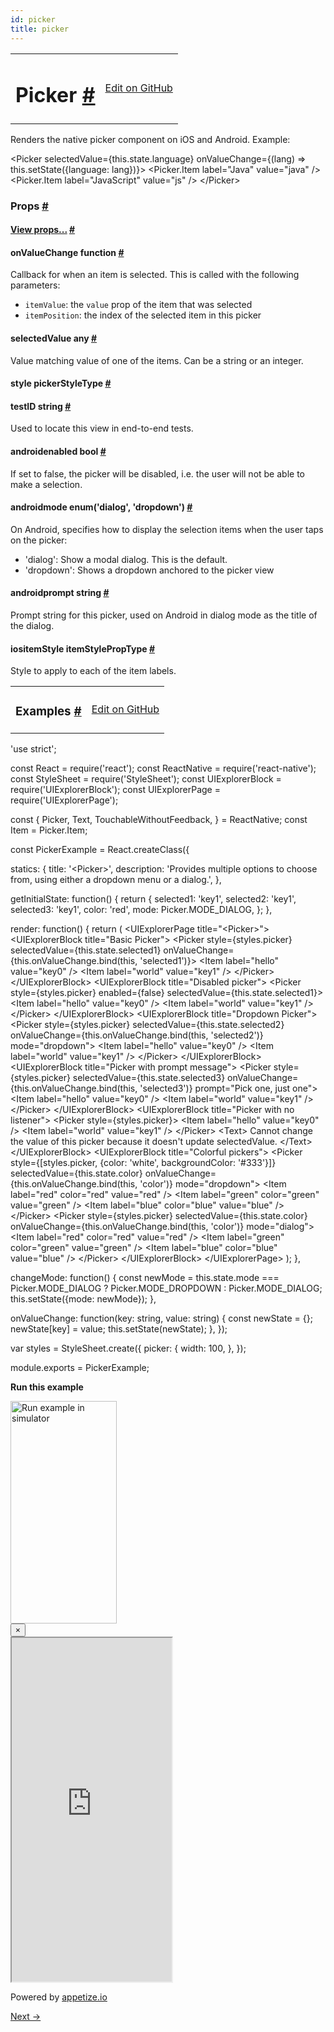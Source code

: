 ```yaml
---
id: picker
title: picker
---
```

<a id="content"></a><table width="100%"><tbody><tr><td><h1><a class="anchor" name="picker"></a>Picker <a class="hash-link" href="docs/picker.html#picker">#</a></h1></td><td style="text-align:right;"><a target="_blank" href="https://github.com/facebook/react-native/blob/0.30-stable/Libraries/Components/Picker/Picker.js">Edit on GitHub</a></td></tr></tbody></table><div><div><p>Renders the native picker component on iOS and Android. Example:</p><div class="prism language-javascript">&lt;Picker
  selectedValue<span class="token operator">=</span><span class="token punctuation">{</span><span class="token keyword">this</span><span class="token punctuation">.</span>state<span class="token punctuation">.</span>language<span class="token punctuation">}</span>
  onValueChange<span class="token operator">=</span><span class="token punctuation">{</span><span class="token punctuation">(</span>lang<span class="token punctuation">)</span> <span class="token operator">=</span><span class="token operator">&gt;</span> <span class="token keyword">this</span><span class="token punctuation">.</span><span class="token function">setState<span class="token punctuation">(</span></span><span class="token punctuation">{</span>language<span class="token punctuation">:</span> lang<span class="token punctuation">}</span><span class="token punctuation">)</span><span class="token punctuation">}</span><span class="token operator">&gt;</span>
  &lt;Picker<span class="token punctuation">.</span>Item label<span class="token operator">=</span><span class="token string">"Java"</span> value<span class="token operator">=</span><span class="token string">"java"</span> <span class="token operator">/</span><span class="token operator">&gt;</span>
  &lt;Picker<span class="token punctuation">.</span>Item label<span class="token operator">=</span><span class="token string">"JavaScript"</span> value<span class="token operator">=</span><span class="token string">"js"</span> <span class="token operator">/</span><span class="token operator">&gt;</span>
&lt;<span class="token operator">/</span>Picker<span class="token operator">&gt;</span></div></div><h3><a class="anchor" name="props"></a>Props <a class="hash-link" href="docs/picker.html#props">#</a></h3><div class="props"><div class="prop"><h4 class="propTitle"><a class="anchor" name="view"></a><a href="docs/view.html#props">View props...</a> <a class="hash-link" href="docs/picker.html#view">#</a></h4></div><div class="prop"><h4 class="propTitle"><a class="anchor" name="onvaluechange"></a>onValueChange <span class="propType">function</span> <a class="hash-link" href="docs/picker.html#onvaluechange">#</a></h4><div><p>Callback for when an item is selected. This is called with the following parameters:
  - <code>itemValue</code>: the <code>value</code> prop of the item that was selected
  - <code>itemPosition</code>: the index of the selected item in this picker</p></div></div><div class="prop"><h4 class="propTitle"><a class="anchor" name="selectedvalue"></a>selectedValue <span class="propType">any</span> <a class="hash-link" href="docs/picker.html#selectedvalue">#</a></h4><div><p>Value matching value of one of the items. Can be a string or an integer.</p></div></div><div class="prop"><h4 class="propTitle"><a class="anchor" name="style"></a>style <span class="propType">pickerStyleType</span> <a class="hash-link" href="docs/picker.html#style">#</a></h4></div><div class="prop"><h4 class="propTitle"><a class="anchor" name="testid"></a>testID <span class="propType">string</span> <a class="hash-link" href="docs/picker.html#testid">#</a></h4><div><p>Used to locate this view in end-to-end tests.</p></div></div><div class="prop"><h4 class="propTitle"><a class="anchor" name="enabled"></a><span class="platform">android</span>enabled <span class="propType">bool</span> <a class="hash-link" href="docs/picker.html#enabled">#</a></h4><div><p>If set to false, the picker will be disabled, i.e. the user will not be able to make a
selection.</p></div></div><div class="prop"><h4 class="propTitle"><a class="anchor" name="mode"></a><span class="platform">android</span>mode <span class="propType">enum('dialog', 'dropdown')</span> <a class="hash-link" href="docs/picker.html#mode">#</a></h4><div><p>On Android, specifies how to display the selection items when the user taps on the picker:</p><ul><li>'dialog': Show a modal dialog. This is the default.</li><li>'dropdown': Shows a dropdown anchored to the picker view</li></ul></div></div><div class="prop"><h4 class="propTitle"><a class="anchor" name="prompt"></a><span class="platform">android</span>prompt <span class="propType">string</span> <a class="hash-link" href="docs/picker.html#prompt">#</a></h4><div><p>Prompt string for this picker, used on Android in dialog mode as the title of the dialog.</p></div></div><div class="prop"><h4 class="propTitle"><a class="anchor" name="itemstyle"></a><span class="platform">ios</span>itemStyle <span class="propType">itemStylePropType</span> <a class="hash-link" href="docs/picker.html#itemstyle">#</a></h4><div><p>Style to apply to each of the item labels.</p></div></div></div></div><div><div><table width="100%"><tbody><tr><td><h3><a class="anchor" name="examples"></a>Examples <a class="hash-link" href="docs/picker.html#examples">#</a></h3></td><td style="text-align:right;"><a target="_blank" href="https://github.com/facebook/react-native/blob/0.30-stable/Examples/UIExplorer/PickerExample.js">Edit on GitHub</a></td></tr></tbody></table><div class="example-container"><div class="prism language-javascript"><span class="token string">'use strict'</span><span class="token punctuation">;</span>

const React <span class="token operator">=</span> <span class="token function">require<span class="token punctuation">(</span></span><span class="token string">'react'</span><span class="token punctuation">)</span><span class="token punctuation">;</span>
const ReactNative <span class="token operator">=</span> <span class="token function">require<span class="token punctuation">(</span></span><span class="token string">'react-native'</span><span class="token punctuation">)</span><span class="token punctuation">;</span>
const StyleSheet <span class="token operator">=</span> <span class="token function">require<span class="token punctuation">(</span></span><span class="token string">'StyleSheet'</span><span class="token punctuation">)</span><span class="token punctuation">;</span>
const UIExplorerBlock <span class="token operator">=</span> <span class="token function">require<span class="token punctuation">(</span></span><span class="token string">'UIExplorerBlock'</span><span class="token punctuation">)</span><span class="token punctuation">;</span>
const UIExplorerPage <span class="token operator">=</span> <span class="token function">require<span class="token punctuation">(</span></span><span class="token string">'UIExplorerPage'</span><span class="token punctuation">)</span><span class="token punctuation">;</span>

const <span class="token punctuation">{</span>
  Picker<span class="token punctuation">,</span>
  Text<span class="token punctuation">,</span>
  TouchableWithoutFeedback<span class="token punctuation">,</span>
<span class="token punctuation">}</span> <span class="token operator">=</span> ReactNative<span class="token punctuation">;</span>
const Item <span class="token operator">=</span> Picker<span class="token punctuation">.</span>Item<span class="token punctuation">;</span>

const PickerExample <span class="token operator">=</span> React<span class="token punctuation">.</span><span class="token function">createClass<span class="token punctuation">(</span></span><span class="token punctuation">{</span>

  statics<span class="token punctuation">:</span> <span class="token punctuation">{</span>
    title<span class="token punctuation">:</span> <span class="token string">'&lt;Picker&gt;'</span><span class="token punctuation">,</span>
    description<span class="token punctuation">:</span> <span class="token string">'Provides multiple options to choose from, using either a dropdown menu or a dialog.'</span><span class="token punctuation">,</span>
  <span class="token punctuation">}</span><span class="token punctuation">,</span>

  getInitialState<span class="token punctuation">:</span> <span class="token keyword">function</span><span class="token punctuation">(</span><span class="token punctuation">)</span> <span class="token punctuation">{</span>
    <span class="token keyword">return</span> <span class="token punctuation">{</span>
      selected1<span class="token punctuation">:</span> <span class="token string">'key1'</span><span class="token punctuation">,</span>
      selected2<span class="token punctuation">:</span> <span class="token string">'key1'</span><span class="token punctuation">,</span>
      selected3<span class="token punctuation">:</span> <span class="token string">'key1'</span><span class="token punctuation">,</span>
      color<span class="token punctuation">:</span> <span class="token string">'red'</span><span class="token punctuation">,</span>
      mode<span class="token punctuation">:</span> Picker<span class="token punctuation">.</span>MODE_DIALOG<span class="token punctuation">,</span>
    <span class="token punctuation">}</span><span class="token punctuation">;</span>
  <span class="token punctuation">}</span><span class="token punctuation">,</span>

  render<span class="token punctuation">:</span> <span class="token keyword">function</span><span class="token punctuation">(</span><span class="token punctuation">)</span> <span class="token punctuation">{</span>
    <span class="token keyword">return</span> <span class="token punctuation">(</span>
      &lt;UIExplorerPage title<span class="token operator">=</span><span class="token string">"&lt;Picker&gt;"</span><span class="token operator">&gt;</span>
        &lt;UIExplorerBlock title<span class="token operator">=</span><span class="token string">"Basic Picker"</span><span class="token operator">&gt;</span>
          &lt;Picker
            style<span class="token operator">=</span><span class="token punctuation">{</span>styles<span class="token punctuation">.</span>picker<span class="token punctuation">}</span>
            selectedValue<span class="token operator">=</span><span class="token punctuation">{</span><span class="token keyword">this</span><span class="token punctuation">.</span>state<span class="token punctuation">.</span>selected1<span class="token punctuation">}</span>
            onValueChange<span class="token operator">=</span><span class="token punctuation">{</span><span class="token keyword">this</span><span class="token punctuation">.</span>onValueChange<span class="token punctuation">.</span><span class="token function">bind<span class="token punctuation">(</span></span><span class="token keyword">this</span><span class="token punctuation">,</span> <span class="token string">'selected1'</span><span class="token punctuation">)</span><span class="token punctuation">}</span><span class="token operator">&gt;</span>
            &lt;Item label<span class="token operator">=</span><span class="token string">"hello"</span> value<span class="token operator">=</span><span class="token string">"key0"</span> <span class="token operator">/</span><span class="token operator">&gt;</span>
            &lt;Item label<span class="token operator">=</span><span class="token string">"world"</span> value<span class="token operator">=</span><span class="token string">"key1"</span> <span class="token operator">/</span><span class="token operator">&gt;</span>
          &lt;<span class="token operator">/</span>Picker<span class="token operator">&gt;</span>
        &lt;<span class="token operator">/</span>UIExplorerBlock<span class="token operator">&gt;</span>
        &lt;UIExplorerBlock title<span class="token operator">=</span><span class="token string">"Disabled picker"</span><span class="token operator">&gt;</span>
          &lt;Picker style<span class="token operator">=</span><span class="token punctuation">{</span>styles<span class="token punctuation">.</span>picker<span class="token punctuation">}</span> enabled<span class="token operator">=</span><span class="token punctuation">{</span><span class="token boolean">false</span><span class="token punctuation">}</span> selectedValue<span class="token operator">=</span><span class="token punctuation">{</span><span class="token keyword">this</span><span class="token punctuation">.</span>state<span class="token punctuation">.</span>selected1<span class="token punctuation">}</span><span class="token operator">&gt;</span>
            &lt;Item label<span class="token operator">=</span><span class="token string">"hello"</span> value<span class="token operator">=</span><span class="token string">"key0"</span> <span class="token operator">/</span><span class="token operator">&gt;</span>
            &lt;Item label<span class="token operator">=</span><span class="token string">"world"</span> value<span class="token operator">=</span><span class="token string">"key1"</span> <span class="token operator">/</span><span class="token operator">&gt;</span>
          &lt;<span class="token operator">/</span>Picker<span class="token operator">&gt;</span>
        &lt;<span class="token operator">/</span>UIExplorerBlock<span class="token operator">&gt;</span>
        &lt;UIExplorerBlock title<span class="token operator">=</span><span class="token string">"Dropdown Picker"</span><span class="token operator">&gt;</span>
          &lt;Picker
            style<span class="token operator">=</span><span class="token punctuation">{</span>styles<span class="token punctuation">.</span>picker<span class="token punctuation">}</span>
            selectedValue<span class="token operator">=</span><span class="token punctuation">{</span><span class="token keyword">this</span><span class="token punctuation">.</span>state<span class="token punctuation">.</span>selected2<span class="token punctuation">}</span>
            onValueChange<span class="token operator">=</span><span class="token punctuation">{</span><span class="token keyword">this</span><span class="token punctuation">.</span>onValueChange<span class="token punctuation">.</span><span class="token function">bind<span class="token punctuation">(</span></span><span class="token keyword">this</span><span class="token punctuation">,</span> <span class="token string">'selected2'</span><span class="token punctuation">)</span><span class="token punctuation">}</span>
            mode<span class="token operator">=</span><span class="token string">"dropdown"</span><span class="token operator">&gt;</span>
            &lt;Item label<span class="token operator">=</span><span class="token string">"hello"</span> value<span class="token operator">=</span><span class="token string">"key0"</span> <span class="token operator">/</span><span class="token operator">&gt;</span>
            &lt;Item label<span class="token operator">=</span><span class="token string">"world"</span> value<span class="token operator">=</span><span class="token string">"key1"</span> <span class="token operator">/</span><span class="token operator">&gt;</span>
          &lt;<span class="token operator">/</span>Picker<span class="token operator">&gt;</span>
        &lt;<span class="token operator">/</span>UIExplorerBlock<span class="token operator">&gt;</span>
        &lt;UIExplorerBlock title<span class="token operator">=</span><span class="token string">"Picker with prompt message"</span><span class="token operator">&gt;</span>
          &lt;Picker
            style<span class="token operator">=</span><span class="token punctuation">{</span>styles<span class="token punctuation">.</span>picker<span class="token punctuation">}</span>
            selectedValue<span class="token operator">=</span><span class="token punctuation">{</span><span class="token keyword">this</span><span class="token punctuation">.</span>state<span class="token punctuation">.</span>selected3<span class="token punctuation">}</span>
            onValueChange<span class="token operator">=</span><span class="token punctuation">{</span><span class="token keyword">this</span><span class="token punctuation">.</span>onValueChange<span class="token punctuation">.</span><span class="token function">bind<span class="token punctuation">(</span></span><span class="token keyword">this</span><span class="token punctuation">,</span> <span class="token string">'selected3'</span><span class="token punctuation">)</span><span class="token punctuation">}</span>
            prompt<span class="token operator">=</span><span class="token string">"Pick one, just one"</span><span class="token operator">&gt;</span>
            &lt;Item label<span class="token operator">=</span><span class="token string">"hello"</span> value<span class="token operator">=</span><span class="token string">"key0"</span> <span class="token operator">/</span><span class="token operator">&gt;</span>
            &lt;Item label<span class="token operator">=</span><span class="token string">"world"</span> value<span class="token operator">=</span><span class="token string">"key1"</span> <span class="token operator">/</span><span class="token operator">&gt;</span>
          &lt;<span class="token operator">/</span>Picker<span class="token operator">&gt;</span>
        &lt;<span class="token operator">/</span>UIExplorerBlock<span class="token operator">&gt;</span>
        &lt;UIExplorerBlock title<span class="token operator">=</span><span class="token string">"Picker with no listener"</span><span class="token operator">&gt;</span>
          &lt;Picker style<span class="token operator">=</span><span class="token punctuation">{</span>styles<span class="token punctuation">.</span>picker<span class="token punctuation">}</span><span class="token operator">&gt;</span>
            &lt;Item label<span class="token operator">=</span><span class="token string">"hello"</span> value<span class="token operator">=</span><span class="token string">"key0"</span> <span class="token operator">/</span><span class="token operator">&gt;</span>
            &lt;Item label<span class="token operator">=</span><span class="token string">"world"</span> value<span class="token operator">=</span><span class="token string">"key1"</span> <span class="token operator">/</span><span class="token operator">&gt;</span>
          &lt;<span class="token operator">/</span>Picker<span class="token operator">&gt;</span>
          &lt;Text<span class="token operator">&gt;</span>
            Cannot change the value of <span class="token keyword">this</span> picker because it doesn't update selectedValue<span class="token punctuation">.</span>
          &lt;<span class="token operator">/</span>Text<span class="token operator">&gt;</span>
        &lt;<span class="token operator">/</span>UIExplorerBlock<span class="token operator">&gt;</span>
        &lt;UIExplorerBlock title<span class="token operator">=</span><span class="token string">"Colorful pickers"</span><span class="token operator">&gt;</span>
          &lt;Picker
            style<span class="token operator">=</span><span class="token punctuation">{</span><span class="token punctuation">[</span>styles<span class="token punctuation">.</span>picker<span class="token punctuation">,</span> <span class="token punctuation">{</span>color<span class="token punctuation">:</span> <span class="token string">'white'</span><span class="token punctuation">,</span> backgroundColor<span class="token punctuation">:</span> <span class="token string">'#333'</span><span class="token punctuation">}</span><span class="token punctuation">]</span><span class="token punctuation">}</span>
            selectedValue<span class="token operator">=</span><span class="token punctuation">{</span><span class="token keyword">this</span><span class="token punctuation">.</span>state<span class="token punctuation">.</span>color<span class="token punctuation">}</span>
            onValueChange<span class="token operator">=</span><span class="token punctuation">{</span><span class="token keyword">this</span><span class="token punctuation">.</span>onValueChange<span class="token punctuation">.</span><span class="token function">bind<span class="token punctuation">(</span></span><span class="token keyword">this</span><span class="token punctuation">,</span> <span class="token string">'color'</span><span class="token punctuation">)</span><span class="token punctuation">}</span>
            mode<span class="token operator">=</span><span class="token string">"dropdown"</span><span class="token operator">&gt;</span>
            &lt;Item label<span class="token operator">=</span><span class="token string">"red"</span> color<span class="token operator">=</span><span class="token string">"red"</span> value<span class="token operator">=</span><span class="token string">"red"</span> <span class="token operator">/</span><span class="token operator">&gt;</span>
            &lt;Item label<span class="token operator">=</span><span class="token string">"green"</span> color<span class="token operator">=</span><span class="token string">"green"</span> value<span class="token operator">=</span><span class="token string">"green"</span> <span class="token operator">/</span><span class="token operator">&gt;</span>
            &lt;Item label<span class="token operator">=</span><span class="token string">"blue"</span> color<span class="token operator">=</span><span class="token string">"blue"</span> value<span class="token operator">=</span><span class="token string">"blue"</span> <span class="token operator">/</span><span class="token operator">&gt;</span>
          &lt;<span class="token operator">/</span>Picker<span class="token operator">&gt;</span>
          &lt;Picker
            style<span class="token operator">=</span><span class="token punctuation">{</span>styles<span class="token punctuation">.</span>picker<span class="token punctuation">}</span>
            selectedValue<span class="token operator">=</span><span class="token punctuation">{</span><span class="token keyword">this</span><span class="token punctuation">.</span>state<span class="token punctuation">.</span>color<span class="token punctuation">}</span>
            onValueChange<span class="token operator">=</span><span class="token punctuation">{</span><span class="token keyword">this</span><span class="token punctuation">.</span>onValueChange<span class="token punctuation">.</span><span class="token function">bind<span class="token punctuation">(</span></span><span class="token keyword">this</span><span class="token punctuation">,</span> <span class="token string">'color'</span><span class="token punctuation">)</span><span class="token punctuation">}</span>
            mode<span class="token operator">=</span><span class="token string">"dialog"</span><span class="token operator">&gt;</span>
            &lt;Item label<span class="token operator">=</span><span class="token string">"red"</span> color<span class="token operator">=</span><span class="token string">"red"</span> value<span class="token operator">=</span><span class="token string">"red"</span> <span class="token operator">/</span><span class="token operator">&gt;</span>
            &lt;Item label<span class="token operator">=</span><span class="token string">"green"</span> color<span class="token operator">=</span><span class="token string">"green"</span> value<span class="token operator">=</span><span class="token string">"green"</span> <span class="token operator">/</span><span class="token operator">&gt;</span>
            &lt;Item label<span class="token operator">=</span><span class="token string">"blue"</span> color<span class="token operator">=</span><span class="token string">"blue"</span> value<span class="token operator">=</span><span class="token string">"blue"</span> <span class="token operator">/</span><span class="token operator">&gt;</span>
          &lt;<span class="token operator">/</span>Picker<span class="token operator">&gt;</span>
        &lt;<span class="token operator">/</span>UIExplorerBlock<span class="token operator">&gt;</span>
      &lt;<span class="token operator">/</span>UIExplorerPage<span class="token operator">&gt;</span>
    <span class="token punctuation">)</span><span class="token punctuation">;</span>
  <span class="token punctuation">}</span><span class="token punctuation">,</span>

  changeMode<span class="token punctuation">:</span> <span class="token keyword">function</span><span class="token punctuation">(</span><span class="token punctuation">)</span> <span class="token punctuation">{</span>
    const newMode <span class="token operator">=</span> <span class="token keyword">this</span><span class="token punctuation">.</span>state<span class="token punctuation">.</span>mode <span class="token operator">===</span> Picker<span class="token punctuation">.</span>MODE_DIALOG
        <span class="token operator">?</span> Picker<span class="token punctuation">.</span>MODE_DROPDOWN
        <span class="token punctuation">:</span> Picker<span class="token punctuation">.</span>MODE_DIALOG<span class="token punctuation">;</span>
    <span class="token keyword">this</span><span class="token punctuation">.</span><span class="token function">setState<span class="token punctuation">(</span></span><span class="token punctuation">{</span>mode<span class="token punctuation">:</span> newMode<span class="token punctuation">}</span><span class="token punctuation">)</span><span class="token punctuation">;</span>
  <span class="token punctuation">}</span><span class="token punctuation">,</span>

  onValueChange<span class="token punctuation">:</span> <span class="token keyword">function</span><span class="token punctuation">(</span>key<span class="token punctuation">:</span> string<span class="token punctuation">,</span> value<span class="token punctuation">:</span> string<span class="token punctuation">)</span> <span class="token punctuation">{</span>
    const newState <span class="token operator">=</span> <span class="token punctuation">{</span><span class="token punctuation">}</span><span class="token punctuation">;</span>
    newState<span class="token punctuation">[</span>key<span class="token punctuation">]</span> <span class="token operator">=</span> value<span class="token punctuation">;</span>
    <span class="token keyword">this</span><span class="token punctuation">.</span><span class="token function">setState<span class="token punctuation">(</span></span>newState<span class="token punctuation">)</span><span class="token punctuation">;</span>
  <span class="token punctuation">}</span><span class="token punctuation">,</span>
<span class="token punctuation">}</span><span class="token punctuation">)</span><span class="token punctuation">;</span>

<span class="token keyword">var</span> styles <span class="token operator">=</span> StyleSheet<span class="token punctuation">.</span><span class="token function">create<span class="token punctuation">(</span></span><span class="token punctuation">{</span>
  picker<span class="token punctuation">:</span> <span class="token punctuation">{</span>
    width<span class="token punctuation">:</span> <span class="token number">100</span><span class="token punctuation">,</span>
  <span class="token punctuation">}</span><span class="token punctuation">,</span>
<span class="token punctuation">}</span><span class="token punctuation">)</span><span class="token punctuation">;</span>

module<span class="token punctuation">.</span>exports <span class="token operator">=</span> PickerExample<span class="token punctuation">;</span></div><div class="embedded-simulator"><p><a class="modal-button-open"><strong>Run this example</strong></a></p><div class="modal-button-open modal-button-open-img"><img alt="Run example in simulator" width="170" height="356" src="img/uiexplorer_main_ios.png"></div><div><div class="modal"><div class="modal-content"><button class="modal-button-close">×</button><div class="center"><iframe class="simulator" src="https://appetize.io/embed/7vdfm9h3e6vuf4gfdm7r5rgc48?device=iphone6s&amp;scale=60&amp;autoplay=false&amp;orientation=portrait&amp;deviceColor=white&amp;params=%7B%22route%22%3A%22Picker%22%7D" width="256" height="550" scrolling="no"></iframe><p>Powered by <a target="_blank" href="https://appetize.io">appetize.io</a></p></div></div></div><div class="modal-backdrop"></div></div></div></div></div></div><div class="docs-prevnext"><a class="docs-next" href="docs/progressbarandroid.html#content">Next →</a></div>